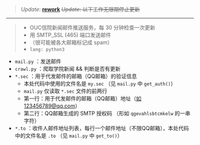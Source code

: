 > *Update*: [**rework**](https://github.com/Blurgyy/summer2019/tree/master/summer2019_mail)
> <del>*Update*: 以下工作无限期停止更新</del>

***
> - OUC信院新闻邮件推送服务，每 30 分钟检查一次更新 
> - 用 SMTP_SSL (465) 端口发送邮件 
> - （很可能被各大邮箱标记成 spam） 
> - `lang: python3`



*  `mail.py` ：发送邮件 
*  `crawl.py` ：爬取学院新闻 && 判断是否有更新 
*  `*.sec` ：用于代发邮件的邮箱（QQ邮箱）的验证信息 
    *  本处代码中使用的文件名是 `my.sec` （见 `mail.py` 中 `get_auth()`） 
    *  `mail.py` 仅读取 `*.sec` 文件的前两行 
    *  第一行：用于代发邮件的邮箱（QQ邮箱）地址（如123456789@qq.com） 
    *  第二行：QQ邮箱生成的 SMTP 授权码 （形如 `qgevahlsbtcmkelw` 的一串字符）
*  `*.to` ：收件人邮件地址列表，每行一个邮件地址（不限QQ邮箱），本处代码中的文件名是 `.to` （见 `mail.py` 中 `get_to()`） 



